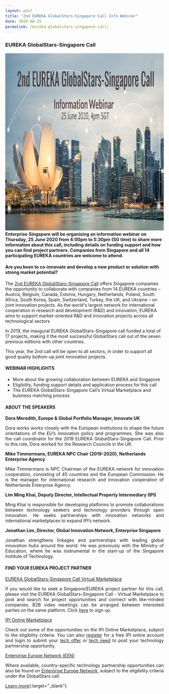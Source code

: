 ```yaml
---
layout: post
title: "2nd EUREKA GlobalStars-Singapore Call Info Webinar"
date: 2020-06-25
permalink: /eureka-globalstars-singapore-call/
---
```

<h3>EUREKA GlobalStars-Singapore Call</h3>
<a href="https://register.gotowebinar.com/register/5652407166787516941">
<img src="/images/2nd Eureka Globalstars-Singapore Call.png" alt="1" style="width:1000px;height:562px;">
</a><b>Enterprise Singapore will be organising an information webinar on Thursday, 25 June 2020 from 4:00pm to 5:30pm (SG time) to share more information about this call, including details on funding support and how you can find project partners. Companies from Singapore and all 14 participating EUREKA countries are welcome to attend.</b>
<h4>Are you keen to co-innovate and develop a new product or solution with strong market potential?</h4>

<p align="justify">

The <a href="https://www.eurekanetwork.org/singapore-globalstars-call-project-2020">2nd EUREKA GlobalStars-Singapore Call</a> offers Singapore companies the opportunity to collaborate with companies from 14 EUREKA countries – Austria, Belgium, Canada, Estonia, Hungary, Netherlands, Poland, South Africa, South Korea, Spain, Switzerland, Turkey, the UK, and Ukraine – on joint innovation projects. As the world's largest network for international cooperation in research and development (R&D) and innovation, EUREKA aims to support market-oriented R&D and innovation projects across all technological sectors

In 2019, the inaugural EUREKA GlobalStars-Singapore call funded a total of 17 projects, making it the most successful GlobalStars call out of the seven previous editions with other countries. 

This year, the 2nd call will be open to all sectors, in order to support all good quality bottom-up joint innovation projects.
</p>

<h4>WEBINAR HIGHLIGHTS</h4>

<p align="justify">
  <ul>
  <li>More about the growing collaboration between EUREKA and Singapore</li>
  <li>Eligibility, funding support details and application process for this call</li>
  <li>The EUREKA GlobalStars-Singapore Call’s Virtual Marketplace and business matching process</li>
  </ul>
</p>


<h4>ABOUT THE SPEAKERS</h4>

<b>Dora Meredith, Europe & Global Portfolio Manager, Innovate UK</b><br>
<p align="justify">
Dora works works closely with the European institutions to shape the future orientations of the EU’s innovation policy and programmes. She was also the call coordinator for the 2019 EUREKA GlobalStars-Singapore Call. Prior to this role, Dora worked for the Research Councils in the UK. 
</p>
  
<b>Mike Timmermans, EUREKA NPC Chair (2019-2020), Netherlands Enterprise Agency</b><br>
<p align="justify">
Mike Timmermans is NPC Chairman of the EUREKA network for innovation cooperation, consisting of 45 countries and the European Commission. He is the manager for international research and innovation cooperation of Netherlands Enterprise Agency. 
</p>

<b>Lim Ming Khai, Deputy Director, Intellectual Property Intermediary (IPI)</b><br>
<p align="justify">
Ming Khai is responsible for developing platforms to promote collaborations between technology seekers and technology providers through open innovation. He seeks partnerships with innovation networks and international marketplaces to expand IPI’s network.
</p>

<b>Jonathan Lim, Director, Global Innovation Network, Enterprise Singapore</b><br>
<p align="justify">
Jonathan strengthens linkages and partnerships with leading global innovation hubs around the world. He was previously with the Ministry of Education, where he was instrumental in the start-up of the Singapore Institute of Technology.</p>

<h4>FIND YOUR EUREKA PROJECT PARTNER</h4>
  
<a href="https://eureka-globalstars-singapore-open-competition.b2match.io">EUREKA GlobalStars-Singapore Call Virtual Marketplace</a>
<p align="justify">
If you would like to seek a Singapore/EUREKA project partner for this call, please visit the EUREKA GlobalStars-Singapore Call - Virtual Marketplace to post and search for project opportunities and connect with like-minded companies. B2B video meetings can be arranged between interested parties on the same platform. Click <a href="https://eureka-globalstars-singapore-open-competition.b2match.io/signup">here</a> to sign up.
</p>

<a href="http://www.ipi-singapore.org/">IPI Online Marketplace</a>
<p align="justify">
Check out some of the opportunities on the IPI Online Marketplace, subject to the eligibility criteria. You can also <a href="https://www.ipi-singapore.org/user/register">register</a> for a free IPI online account and login to submit your <a href="https://www.ipi-singapore.org/node/add/technology-offers">tech offer</a> or <a href="https://www.ipi-singapore.org/node/add/technology-needs">tech need</a> to post your technology partnership opportunity.
</p>

<a href="https://een.ec.europa.eu/partners">Enterprise Europe Network (EEN)</a>
<p align="justify">
Where available, country-specific technology partnership opportunities can also be found on <a href="https://een.ec.europa.eu/partners">Enterprise Europe Network</a>, subject to the eligibility criteria under the GlobalStars call.
</p>

[Learn more](https://register.gotowebinar.com/register/5652407166787516941){:target="_blank"}
